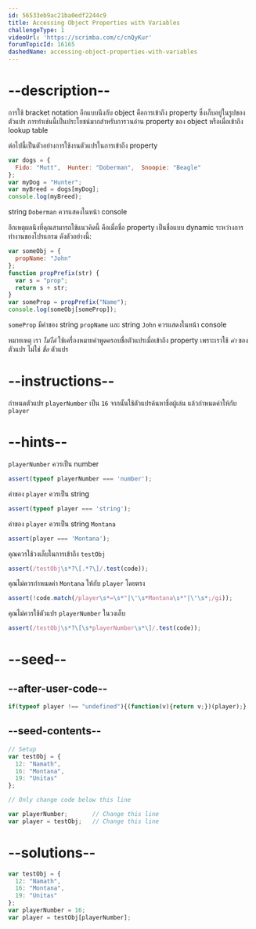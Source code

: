```yaml
---
id: 56533eb9ac21ba0edf2244c9
title: Accessing Object Properties with Variables
challengeType: 1
videoUrl: 'https://scrimba.com/c/cnQyKur'
forumTopicId: 16165
dashedName: accessing-object-properties-with-variables
---
```


# --description--

การใช้ bracket notation อีกแบบนึงกับ object คือการเข้าถึง property ซึ่งเก็บอยู่ในรูปของตัวแปร การทำเช่นนี้เป็นประโยชน์มากสำหรับการวนอ่าน property ของ object หรือเมื่อเข้าถึง lookup table

ต่อไปนี้เป็นตัวอย่างการใช้งานตัวแปรในการเข้าถึง property


```js
var dogs = {
  Fido: "Mutt",  Hunter: "Doberman",  Snoopie: "Beagle"
};
var myDog = "Hunter";
var myBreed = dogs[myDog];
console.log(myBreed);
```

string `Doberman` ควรแสดงในหน้า console

อีกเหตุผลนึงที่คุณสามารถใช้แนวคิดนี้ คือเมื่อชื่อ property เป็นชื่อแบบ dynamic ระหว่างการทำงานของโปรแกรม ดังตัวอย่างนี้:

```js
var someObj = {
  propName: "John"
};
function propPrefix(str) {
  var s = "prop";
  return s + str;
}
var someProp = propPrefix("Name");
console.log(someObj[someProp]);
```

`someProp` มีค่าของ string `propName` และ string `John` ควรแสดงในหน้า console


หมายเหตุ เรา *ไม่ได้* ใช้เครื่องหมายคำพูดครอบชื่อตัวแปรเมื่อเข้าถึง property เพราะเราใช้ *ค่า* ของตัวแปร ไม่ใช่ *ชื่อ* ตัวแปร

# --instructions--

กำหนดตัวแปร `playerNumber` เป็น `16` จากนั้นใช้ตัวแปรค้นหาชื่อผู้เล่น แล้วกำหนดค่าให้กับ `player`

# --hints--

`playerNumber` ควรเป็น number

```js
assert(typeof playerNumber === 'number');
```

ค่าของ `player` ควรเป็น string

```js
assert(typeof player === 'string');
```

ค่าของ `player` ควรเป็น string `Montana`

```js
assert(player === 'Montana');
```

คุณควรใช้วงเล็บในการเข้าถึง `testObj`

```js
assert(/testObj\s*?\[.*?\]/.test(code));
```

คุณไม่ควรกำหนดค่า `Montana` ให้กับ `player` โดยตรง

```js
assert(!code.match(/player\s*=\s*"|\'\s*Montana\s*"|\'\s*;/gi));
```

คุณไม่ควรใช้ตัวแปร `playerNumber` ในวงเล็บ

```js
assert(/testObj\s*?\[\s*playerNumber\s*\]/.test(code));
```

# --seed--

## --after-user-code--

```js
if(typeof player !== "undefined"){(function(v){return v;})(player);}
```

## --seed-contents--

```js
// Setup
var testObj = {
  12: "Namath",
  16: "Montana",
  19: "Unitas"
};

// Only change code below this line

var playerNumber;       // Change this line
var player = testObj;   // Change this line
```

# --solutions--

```js
var testObj = {
  12: "Namath",
  16: "Montana",
  19: "Unitas"
};
var playerNumber = 16;
var player = testObj[playerNumber];
```
